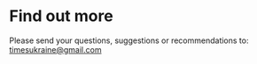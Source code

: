 # Find out more

Please send your questions, suggestions or recommendations to: timesukraine@gmail.com